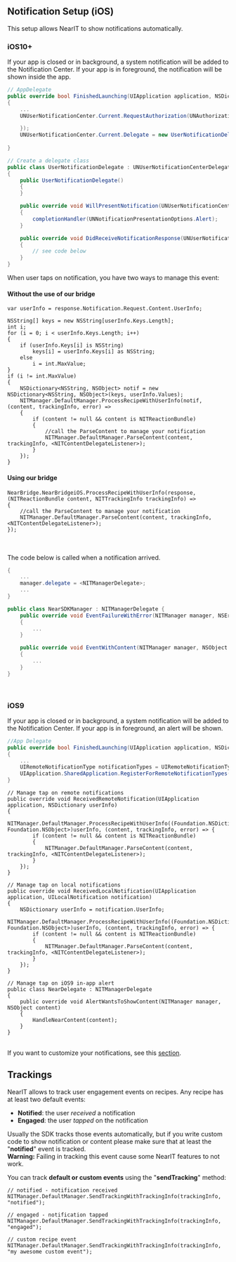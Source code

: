 ## Notification Setup (iOS)

This setup allows NearIT to show notifications automatically.<br>

### iOS10+
If your app is closed or in background, a system notification will be added to the Notification Center.
If your app is in foreground, the notification will be shown inside the app.

```csharp
// AppDelegate
public override bool FinishedLaunching(UIApplication application, NSDictionary launchOptions)
{
    ...
    UNUserNotificationCenter.Current.RequestAuthorization(UNAuthorizationOptions.Alert, (approved, err) => {

    });
    UNUserNotificationCenter.Current.Delegate = new UserNotificationDelegate();
 
}

// Create a delegate class
public class UserNotificationDelegate : UNUserNotificationCenterDelegate
{
    public UserNotificationDelegate()
    {
    }

    public override void WillPresentNotification(UNUserNotificationCenter center, UNNotification notification, Action<UNNotificationPresentationOptions> completionHandler)
    {
        completionHandler(UNNotificationPresentationOptions.Alert);
    }

    public override void DidReceiveNotificationResponse(UNUserNotificationCenter center, UNNotificationResponse response, Action completionHandler)
    {
        // see code below
    }
}
```
When user taps on notification, you have two ways to manage this event:
#### Without the use of our bridge
```
var userInfo = response.Notification.Request.Content.UserInfo;

NSString[] keys = new NSString[userInfo.Keys.Length];
int i;
for (i = 0; i < userInfo.Keys.Length; i++)
{
    if (userInfo.Keys[i] is NSString)
        keys[i] = userInfo.Keys[i] as NSString;
    else
        i = int.MaxValue;
}
if (i != int.MaxValue)
{
    NSDictionary<NSString, NSObject> notif = new NSDictionary<NSString, NSObject>(keys, userInfo.Values);
    NITManager.DefaultManager.ProcessRecipeWithUserInfo(notif, (content, trackingInfo, error) =>
    {
        if (content != null && content is NITReactionBundle)
        {
            //call the ParseContent to manage your notification
            NITManager.DefaultManager.ParseContent(content, trackingInfo, <NITContentDelegateListener>);
        }
    });
}
```
#### Using our bridge
```
NearBridge.NearBridgeiOS.ProcessRecipeWithUserInfo(response, (NITReactionBundle content, NITTrackingInfo trackingInfo) =>
{
    //call the ParseContent to manage your notification
    NITManager.DefaultManager.ParseContent(content, trackingInfo, <NITContentDelegateListener>);
});

```
<br><br>
The code below is called when a notification arrived.

```csharp
{
    ...
    manager.delegate = <NITManagerDelegate>;
    ...
}

public class NearSDKManager : NITManagerDelegate {
    public override void EventFailureWithError(NITManager manager, NSError error)
    {
        ...
    }

    public override void EventWithContent(NITManager manager, NSObject content, NITTrackingInfo trackingInfo)
    {
        ...
    }
}
```

<br>

### iOS9
If your app is closed or in background, a system notification will be added to the Notification Center.
If your app is in foreground, an alert will be shown.

```csharp
//App Delegate
public override bool FinishedLaunching(UIApplication application, NSDictionary launchOptions)
{
    ...
    UIRemoteNotificationType notificationTypes = UIRemoteNotificationType.Alert | UIRemoteNotificationType.Badge | UIRemoteNotificationType.Sound;
    UIApplication.SharedApplication.RegisterForRemoteNotificationTypes(notificationTypes);
}  

```

```
// Manage tap on remote notifications
public override void ReceivedRemoteNotification(UIApplication application, NSDictionary userInfo)
{
    NITManager.DefaultManager.ProcessRecipeWithUserInfo((Foundation.NSDictionary<Foundation.NSString, Foundation.NSObject>)userInfo, (content, trackingInfo, error) => {
        if (content != null && content is NITReactionBundle)
        {
            NITManager.DefaultManager.ParseContent(content, trackingInfo, <NITContentDelegateListener>);
        }
    });
}

// Manage tap on local notifications
public override void ReceivedLocalNotification(UIApplication application, UILocalNotification notification)
{
    NSDictionary userInfo = notification.UserInfo;
    NITManager.DefaultManager.ProcessRecipeWithUserInfo((Foundation.NSDictionary<Foundation.NSString, Foundation.NSObject>)userInfo, (content, trackingInfo, error) => {
        if (content != null && content is NITReactionBundle)
        {
            NITManager.DefaultManager.ParseContent(content, trackingInfo, <NITContentDelegateListener>);
        }
    });
}

// Manage tap on iOS9 in-app alert
public class NearDelegate : NITManagerDelegate
{
    public override void AlertWantsToShowContent(NITManager manager, NSObject content)
    {
        HandleNearContent(content);
    }
}
```


<br>If you want to customize your notifications, see this [section](../customize-notifications.md).

## Trackings
NearIT allows to track user engagement events on recipes. Any recipe has at least two default events:

  - **Notified**: the user *received* a notification
  - **Engaged**: the user *tapped* on the notification
  
Usually the SDK tracks those events automatically, but if you write custom code to show notification or content please make sure that at least the "**notified**" event is tracked.
<br>**Warning:** Failing in tracking this event cause some NearIT features to not work.


You can track **default or custom events** using the "**sendTracking**" method:

```
// notified - notification received
NITManager.DefaultManager.SendTrackingWithTrackingInfo(trackingInfo, "notified");

// engaged - notification tapped
NITManager.DefaultManager.SendTrackingWithTrackingInfo(trackingInfo, "engaged");

// custom recipe event
NITManager.DefaultManager.SendTrackingWithTrackingInfo(trackingInfo, "my awesome custom event");
```
